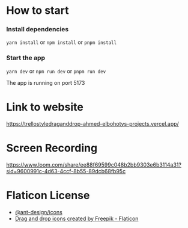 # How to start

### Install dependencies

`yarn install` or
`npm install` or
`pnpm install`

### Start the app

`yarn dev` or
`npm run dev` or
`pnpm run dev`

The app is running on port 5173

# Link to website

https://trellostyledraganddrop-ahmed-elbohotys-projects.vercel.app/

# Screen Recording

https://www.loom.com/share/ee88f69599c048b2bb9303e6b3114a31?sid=9600991c-4d63-4ccf-8b55-89dcb68fb95c

# Flaticon License

- [@ant-design/icons](https://4x.ant.design/components/icon/)
- <a href="https://www.flaticon.com/free-icons/drag-and-drop" title="drag and drop icons">Drag and drop icons created by Freepik - Flaticon</a>
